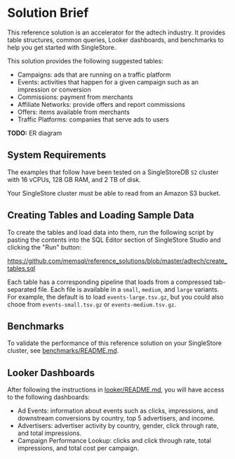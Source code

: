 # Solution Brief

This reference solution is an accelerator for the adtech industry. It provides table structures, common queries, Looker dashboards, and benchmarks to help you get started with SingleStore.

This solution provides the following suggested tables:

* Campaigns: ads that are running on a traffic platform
* Events: activities that happen for a given campaign such as an impression or conversion
* Commissions: payment from merchants
* Affiliate Networks: provide offers and report commissions
* Offers: items available from merchants
* Traffic Platforms: companies that serve ads to users

**TODO:** ER diagram

## System Requirements

The examples that follow have been tested on a SingleStoreDB `S2` cluster with 16 vCPUs, 128 GB RAM, and 2 TB of disk.

Your SingleStore cluster must be able to read from an Amazon S3 bucket.

## Creating Tables and Loading Sample Data

To create the tables and load data into them, run the following script by pasting the contents into the SQL Editor section of SingleStore Studio and clicking the "Run" button:

https://github.com/memsql/reference_solutions/blob/master/adtech/create_tables.sql

Each table has a corresponding pipeline that loads from a compressed tab-separated file. Each file is available in a `small`, `medium`, and `large` variants. For example, the default is to load `events-large.tsv.gz`, but you could also chooe from `events-small.tsv.gz` or `events-medium.tsv.gz`.

## Benchmarks

To validate the performance of this reference solution on your SingleStore cluster, see [benchmarks/README.md](benchmarks/README.md).

## Looker Dashboards

After following the instructions in [looker/README.md](looker/README.md), you will have access to the following dashboards:

* Ad Events: information about events such as clicks, impressions, and downstream conversions by country, top 5 advertisers, and income.
* Advertisers: advertiser activity by country, gender, click through rate, and total impressions.
* Campaign Performance Lookup: clicks and click through rate, total impressions, and total cost per campaign.
